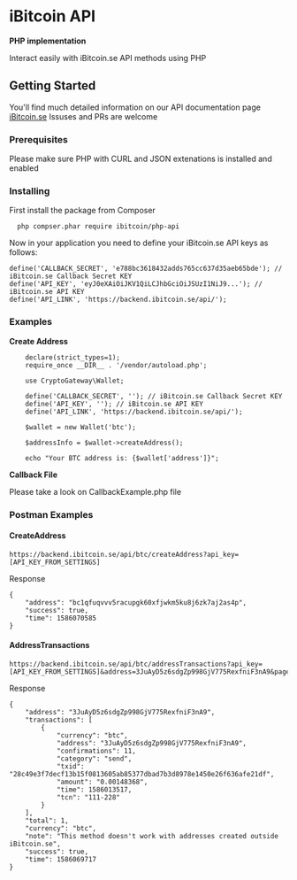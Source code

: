 # iBitcoin API
**PHP implementation**

Interact easily with iBitcoin.se API methods using PHP

## Getting Started

You'll find much detailed information on our API documentation page [iBitcoin.se](https://ibitcoin.se/api)
Issuses and PRs are welcome

### Prerequisites

Please make sure PHP with CURL and JSON extenations is installed and enabled

### Installing

First install the package from Composer

      php compser.phar require ibitcoin/php-api

Now in your application you need to define your iBitcoin.se API keys as follows:

    define('CALLBACK_SECRET', 'e788bc3618432adds765cc637d35aeb65bde'); // iBitcoin.se Callback Secret KEY
    define('API_KEY', 'eyJ0eXAiOiJKV1QiLCJhbGciOiJSUzI1NiJ9...'); // iBitcoin.se API KEY
    define('API_LINK', 'https://backend.ibitcoin.se/api/');

### Examples

**Create Address**

        declare(strict_types=1);
        require_once __DIR__ . '/vendor/autoload.php';
        
        use CryptoGateway\Wallet;
        
        define('CALLBACK_SECRET', ''); // iBitcoin.se Callback Secret KEY
        define('API_KEY', ''); // iBitcoin.se API KEY
        define('API_LINK', 'https://backend.ibitcoin.se/api/');
        
        $wallet = new Wallet('btc');
        
        $addressInfo = $wallet->createAddress();
        
        echo "Your BTC address is: {$wallet['address']}";
        
        
        
        
**Callback File** 

Please take a look on CallbackExample.php file


### Postman Examples

#### CreateAddress

```
https://backend.ibitcoin.se/api/btc/createAddress?api_key=[API_KEY_FROM_SETTINGS]
```

Response

    {
        "address": "bc1qfuqvvv5racupgk60xfjwkm5ku8j6zk7aj2as4p",
        "success": true,
        "time": 1586070585
    }

#### AddressTransactions

```
https://backend.ibitcoin.se/api/btc/addressTransactions?api_key=[API_KEY_FROM_SETTINGS]&address=3JuAyD5z6sdgZp998GjV775RexfniF3nA9&page=1
```

Response

    {
        "address": "3JuAyD5z6sdgZp998GjV775RexfniF3nA9",
        "transactions": [
            {
                "currency": "btc",
                "address": "3JuAyD5z6sdgZp998GjV775RexfniF3nA9",
                "confirmations": 11,
                "category": "send",
                "txid": "28c49e3f7decf13b15f0813605ab85377dbad7b3d8978e1450e26f636afe21df",
                "amount": "0.00148368",
                "time": 1586013517,
                "tcn": "111-228"
            }
        ],
        "total": 1,
        "currency": "btc",
        "note": "This method doesn't work with addresses created outside iBitcoin.se",
        "success": true,
        "time": 1586069717
    }